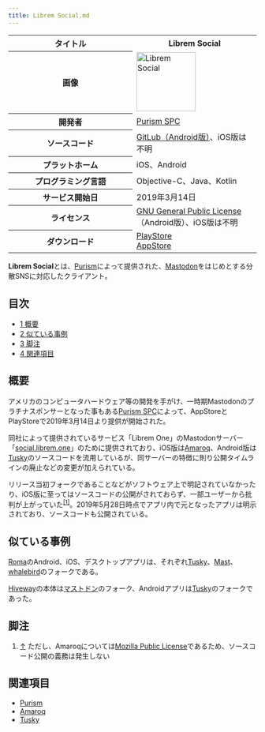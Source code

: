 ```yaml
---
title: Librem Social.md
---
```

<div>

<table>
<colgroup>
<col style="width: 50%" />
<col style="width: 50%" />
</colgroup>
<tbody>
<tr class="header">
<th>タイトル</th>
<th>Librem Social</th>
</tr>

<tr class="odd">
<th>画像</th>
<td><a href="/%E3%83%95%E3%82%A1%E3%82%A4%E3%83%AB:LibremSocial.png" title="Librem Social"><img src="/images/thumb/a/a0/LibremSocial.png/120px-LibremSocial.png" srcset="/images/thumb/a/a0/LibremSocial.png/180px-LibremSocial.png 1.5x, /images/thumb/a/a0/LibremSocial.png/240px-LibremSocial.png 2x" width="120" height="120" alt="Librem Social" /></a></td>
</tr>
<tr class="even">
<th scope="row">開発者</th>
<td><a href="/Purism" title="Purism (存在しないページ)">Purism SPC</a></td>
</tr>
<tr class="odd">
<th scope="row">ソースコード</th>
<td><a href="https://source.puri.sm/thomas.markiewicz/librem-social-android" rel="nofollow">GitLub（Android版）</a>、iOS版は不明</td>
</tr>
<tr class="even">
<th scope="row">プラットホーム</th>
<td>iOS、Android</td>
</tr>
<tr class="odd">
<th scope="row">プログラミング言語</th>
<td>Objective-C、Java、Kotlin</td>
</tr>
<tr class="even">
<th scope="row">サービス開始日</th>
<td>2019年3月14日</td>
</tr>
<tr class="odd">
<th scope="row">ライセンス</th>
<td><a href="/GPL" title="GPL">GNU General Public License</a>（Android版）、iOS版は不明</td>
</tr>
<tr class="even">
<th scope="row">ダウンロード</th>
<td><a href="https://play.google.com/store/apps/details?id=one.librem.social" rel="nofollow">PlayStore</a><br />
<a href="https://itunes.apple.com/jp/app/librem-social/id1456164071" rel="nofollow">AppStore</a></td>
</tr>
</tbody>
</table>

  
**Librem Social**とは、[Purism](/Purism "Purism (存在しないページ)")によって提供された、[Mastodon](/Mastodon "Mastodon")をはじめとする分散SNSに対応したクライアント。

<div>

<div lang="ja" dir="ltr">

## 目次

</div>

-   [1 概要](#.E6.A6.82.E8.A6.81)
-   [2 似ている事例](#.E4.BC.BC.E3.81.A6.E3.81.84.E3.82.8B.E4.BA.8B.E4.BE.8B)
-   [3 脚注](#.E8.84.9A.E6.B3.A8)
-   [4 関連項目](#.E9.96.A2.E9.80.A3.E9.A0.85.E7.9B.AE)

</div>

## 概要

アメリカのコンピュータハードウェア等の開発を手がけ、一時期Mastodonのプラチナスポンサーとなった事もある[Purism SPC](/Purism "Purism (存在しないページ)")によって、AppStoreとPlayStoreで2019年3月14日より提供が開始された。

同社によって提供されているサービス「Librem One」のMastodonサーバー「[social.librem.one](/Social.librem.one "Social.librem.one (存在しないページ)")」のために提供されており、iOS版は[Amaroq](/Amaroq "Amaroq")、Android版は[Tusky](/Tusky "Tusky")のソースコードを流用しているが、同サーバーの特徴に則り公開タイムラインの廃止などの変更が加えられている。

リリース当初フォークであることなどがソフトウェア上で明記されていなかったり、iOS版に至ってはソースコードの公開がされておらず、一部ユーザーから批判が上がっていた<sup>[\[1\]](#cite_note-1)</sup>。2019年5月28日時点でアプリ内で元となったアプリは明示されており、ソースコードも公開されている。

## 似ている事例

[Roma](/Roma "Roma")のAndroid、iOS、デスクトップアプリは、それぞれ[Tusky](/Tusky "Tusky")、[Mast](/Mast "Mast")、[whalebird](/Whalebird "Whalebird")のフォークである。

[Hiveway](/Hiveway "Hiveway")の本体は[マストドン](/Mastodon "Mastodon")のフォーク、Androidアプリは[Tusky](/Tusky "Tusky")のフォークであった。

## 脚注

<div>

1.  [↑](#cite_ref-1) ただし、Amaroqについては[Mozilla Public License](/Mozilla_Public_License "Mozilla Public License")であるため、ソースコード公開の義務は発生しない

</div>

## 関連項目

-   [Purism](/Purism "Purism (存在しないページ)")
-   [Amaroq](/Amaroq "Amaroq")
-   [Tusky](/Tusky "Tusky")

</div>
